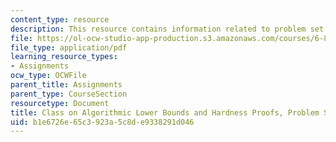 ```yaml
---
content_type: resource
description: This resource contains information related to problem set 1 solutions.
file: https://ol-ocw-studio-app-production.s3.amazonaws.com/courses/6-890-algorithmic-lower-bounds-fun-with-hardness-proofs-fall-2014/b1e6726e65c3923a5c8de9338291d046_MIT6_890F14_ps1-solutions.pdf
file_type: application/pdf
learning_resource_types:
- Assignments
ocw_type: OCWFile
parent_title: Assignments
parent_type: CourseSection
resourcetype: Document
title: Class on Algorithmic Lower Bounds and Hardness Proofs, Problem Set 1 Solutions
uid: b1e6726e-65c3-923a-5c8d-e9338291d046
---
```

